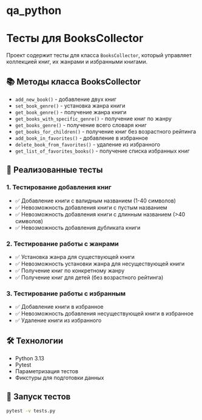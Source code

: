 # qa_python
# Тесты для BooksCollector

Проект содержит тесты для класса `BooksCollector`, который управляет коллекцией книг, их жанрами и избранными книгами.

## 📚 Методы класса BooksCollector

- `add_new_book()` - добавление двух книг
- `set_book_genre()` - установка жанра книги
- `get_book_genre()` - получение жанра книги
- `get_books_with_specific_genre()` - получение книг по жанру
- `get_books_genre()` - получение всего словаря книг
- `get_books_for_children()` - получение книг без возрастного рейтинга
- `add_book_in_favorites()` - добавление в избранное
- `delete_book_from_favorites()` - удаление из избранного
- `get_list_of_favorites_books()` - получение списка избранных книг

## 🧪 Реализованные тесты

### 1. Тестирование добавления книг
- ✅ Добавление книги с валидным названием (1-40 символов)
- ✅ Невозможность добавления книги с пустым названием
- ✅ Невозможность добавления книги с длинным названием (>40 символов)
- ✅ Невозможность добавления дубликата книги

### 2. Тестирование работы с жанрами
- ✅ Установка жанра для существующей книги
- ✅ Невозможность установки жанра для несуществующей книги
- ✅ Получение книг по конкретному жанру
- ✅ Получение книг для детей (без возрастного рейтинга)

### 3. Тестирование работы с избранным
- ✅ Добавление книги в избранное
- ✅ Невозможность добавления несуществующей книги в избранное
- ✅ Удаление книги из избранного

## 🛠 Технологии

- Python 3.13
- Pytest
- Параметризация тестов
- Фикстуры для подготовки данных

## 🚀 Запуск тестов

```bash
pytest -v tests.py